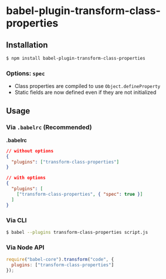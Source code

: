# babel-plugin-transform-class-properties

## Installation

```sh
$ npm install babel-plugin-transform-class-properties
```

### Options: `spec`

- Class properties are compiled to use `Object.defineProperty`
- Static fields are now defined even if they are not initialized

## Usage

### Via `.babelrc` (Recommended)

**.babelrc**

```json
// without options
{
  "plugins": ["transform-class-properties"]
}

// with options
{
  "plugins": [
    ["transform-class-properties", { "spec": true }]
  ]
}
```

### Via CLI

```sh
$ babel --plugins transform-class-properties script.js
```

### Via Node API

```javascript
require("babel-core").transform("code", {
  plugins: ["transform-class-properties"]
});
```
